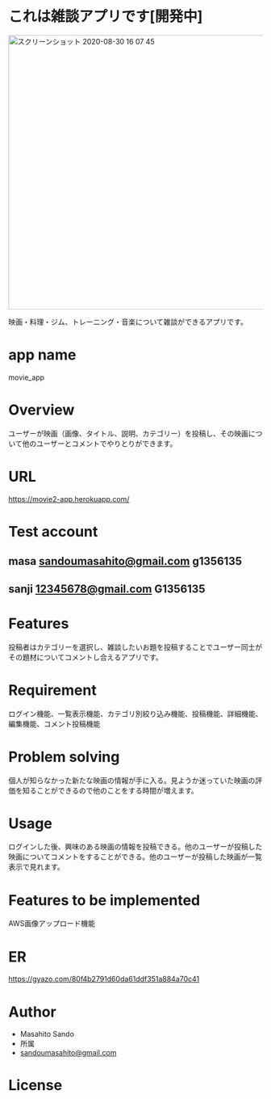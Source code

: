 # これは雑談アプリです[開発中]

<img width="543" alt="スクリーンショット 2020-08-30 16 07 45" src="https://user-images.githubusercontent.com/67324060/91653619-5e5c4a00-eadd-11ea-8559-ad0aedac33e1.png">

映画・料理・ジム、トレーニング・音楽について雑談ができるアプリです。

# app name
movie_app

# Overview
ユーザーが映画（画像、タイトル、説明、カテゴリー）を投稿し、その映画について他のユーザーとコメントでやりとりができます。

# URL

https://movie2-app.herokuapp.com/

# Test account

## masa   sandoumasahito@gmail.com      g1356135
## sanji  12345678@gmail.com            G1356135
  
# Features
投稿者はカテゴリーを選択し、雑談したいお題を投稿することでユーザー同士がその題材についてコメントし合えるアプリです。
 
# Requirement
ログイン機能、一覧表示機能、カテゴリ別絞り込み機能、投稿機能、詳細機能、編集機能、コメント投稿機能

# Problem solving
個人が知らなかった新たな映画の情報が手に入る。見ようか迷っていた映画の評価を知ることができるので他のことをする時間が増えます。

# Usage
ログインした後、興味のある映画の情報を投稿できる。他のユーザーが投稿した映画についてコメントをすることができる。他のユーザーが投稿した映画が一覧表示で見れます。

# Features to be implemented
AWS画像アップロード機能

# ER 
 https://gyazo.com/80f4b2791d60da61ddf351a884a70c41
 
# Author
 
* Masahito Sando
* 所属
* sandoumasahito@gmail.com
 
# License


